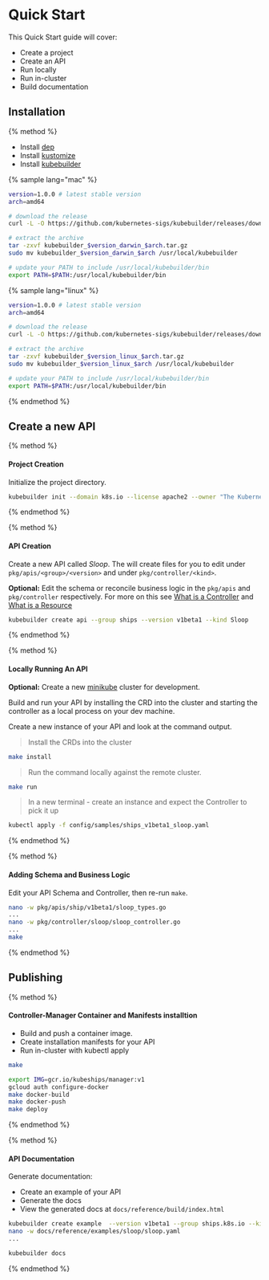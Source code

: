 # Quick Start

This Quick Start guide will cover:

- Create a project
- Create an API
- Run locally
- Run in-cluster
- Build documentation

## Installation
{% method %}

- Install [dep](https://github.com/golang/dep)
- Install [kustomize](https://github.com/kubernetes-sigs/kustomize)
- Install [kubebuilder](https://github.com/kubernetes-sigs/kubebuilder)

{% sample lang="mac" %}
```bash
version=1.0.0 # latest stable version
arch=amd64

# download the release
curl -L -O https://github.com/kubernetes-sigs/kubebuilder/releases/download/v$version/kubebuilder_$version_darwin_$arch.tar.gz

# extract the archive
tar -zxvf kubebuilder_$version_darwin_$arch.tar.gz
sudo mv kubebuilder_$version_darwin_$arch /usr/local/kubebuilder

# update your PATH to include /usr/local/kubebuilder/bin
export PATH=$PATH:/usr/local/kubebuilder/bin
```

{% sample lang="linux" %}
```bash
version=1.0.0 # latest stable version
arch=amd64

# download the release
curl -L -O https://github.com/kubernetes-sigs/kubebuilder/releases/download/v$version/kubebuilder_$version_linux_$arch.tar.gz

# extract the archive
tar -zxvf kubebuilder_$version_linux_$arch.tar.gz
sudo mv kubebuilder_$version_linux_$arch /usr/local/kubebuilder

# update your PATH to include /usr/local/kubebuilder/bin
export PATH=$PATH:/usr/local/kubebuilder/bin
```
{% endmethod %}

## Create a new API

{% method %}

#### Project Creation

Initialize the project directory.

```bash
kubebuilder init --domain k8s.io --license apache2 --owner "The Kubernetes Authors"
```
{% endmethod %}

{% method %}

#### API Creation

Create a new API called *Sloop*.  The will create files for you to edit under `pkg/apis/<group>/<version>` and under
`pkg/controller/<kind>`.

**Optional:** Edit the schema or reconcile business logic in the `pkg/apis` and `pkg/controller` respectively.
For more on this see [What is a Controller](basics/what_is_a_controller.md)
and [What is a Resource](basics/what_is_a_resource.md)

```bash
kubebuilder create api --group ships --version v1beta1 --kind Sloop
```
{% endmethod %}

{% method %}

#### Locally Running An API

**Optional:** Create a new [minikube](https://github.com/kubernetes/minikube) cluster for development.

Build and run your API by installing the CRD into the cluster and starting the controller as a local
process on your dev machine.

Create a new instance of your API and look at the command output.

> Install the CRDs into the cluster

```bash
make install
```

> Run the command locally against the remote cluster.

```bash
make run
```

> In a new terminal - create an instance and expect the Controller to pick it up

```bash
kubectl apply -f config/samples/ships_v1beta1_sloop.yaml
```
{% endmethod %}

{% method %}

#### Adding Schema and Business Logic

Edit your API Schema and Controller, then re-run `make`.

```bash
nano -w pkg/apis/ship/v1beta1/sloop_types.go
...
nano -w pkg/controller/sloop/sloop_controller.go
...
make
```
{% endmethod %}

## Publishing

{% method %}

#### Controller-Manager Container and Manifests installtion

- Build and push a container image.
- Create installation manifests for your API
- Run in-cluster with kubectl apply

```bash
make
```

```bash
export IMG=gcr.io/kubeships/manager:v1
gcloud auth configure-docker
make docker-build
make docker-push
make deploy
```

{% endmethod %}

{% method %}

#### API Documentation

Generate documentation:

- Create an example of your API
- Generate the docs
- View the generated docs at `docs/reference/build/index.html`

```bash
kubebuilder create example  --version v1beta1 --group ships.k8s.io --kind Sloop
nano -w docs/reference/examples/sloop/sloop.yaml
...
```

```bash
kubebuilder docs
```
{% endmethod %}
